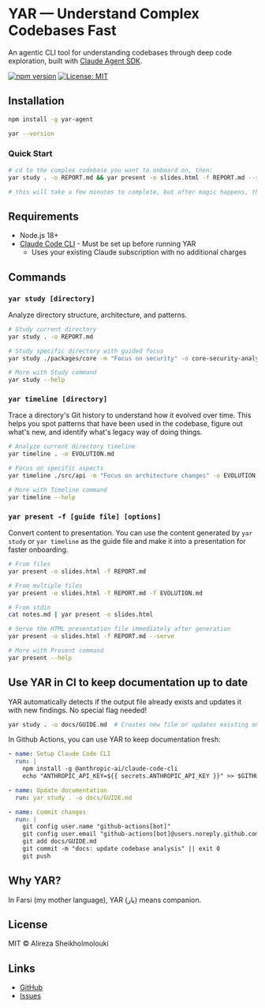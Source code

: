 # YAR — Understand Complex Codebases Fast

An agentic CLI tool for understanding codebases through deep code exploration, built with [Claude Agent SDK](https://docs.claude.com/en/api/agent-sdk/overview).

[![npm version](https://badge.fury.io/js/yar-agent.svg)](https://www.npmjs.com/package/yar-agent)
[![License: MIT](https://img.shields.io/badge/License-MIT-yellow.svg)](https://opensource.org/licenses/MIT)

## Installation

```bash
npm install -g yar-agent

yar --version
```

### Quick Start

```bash
# cd to the complex codebase you want to onboard on, then:
yar study . -o REPORT.md && yar present -o slides.html -f REPORT.md --serve

# this will take a few minutes to complete, but after magic happens, the presentation will be served on your browser and VALA! ✨
```

## Requirements

- Node.js 18+
- [Claude Code CLI](https://claude.com/code) - Must be set up before running YAR
  - Uses your existing Claude subscription with no additional charges

## Commands

### `yar study [directory]`

Analyze directory structure, architecture, and patterns.

```bash
# Study current directory
yar study . -o REPORT.md

# Study specific directory with guided focus
yar study ./packages/core -m "Focus on security" -o core-security-analysis.md

# More with Study command
yar study --help
```

### `yar timeline [directory]`

Trace a directory's Git history to understand how it evolved over time. This helps you spot patterns that have been used in the codebase, figure out what's new, and identify what's legacy way of doing things.

```bash
# Analyze current directory timeline
yar timeline . -o EVOLUTION.md

# Focus on specific aspects
yar timeline ./src/api -m "Focus on architecture changes" -o EVOLUTION.md

# More with Timeline command
yar timeline --help
```

### `yar present -f [guide file] [options]`

Convert content to presentation. You can use the content generated by `yar study` or `yar timeline` as the guide file and make it into a presentation for faster onboarding.

```bash
# From files
yar present -o slides.html -f REPORT.md

# From multiple files
yar present -o slides.html -f REPORT.md -f EVOLUTION.md

# From stdin
cat notes.md | yar present -o slides.html

# Serve the HTML presentation file immediately after generation
yar present -o slides.html -f REPORT.md --serve

# More with Present command
yar present --help
```

## Use YAR in CI to keep documentation up to date

YAR automatically detects if the output file already exists and updates it with new findings. No special flag needed!

```bash
yar study . -o docs/GUIDE.md  # Creates new file or updates existing one
```

In Github Actions, you can use YAR to keep documentation fresh:

```yaml
- name: Setup Claude Code CLI
  run: |
    npm install -g @anthropic-ai/claude-code-cli
    echo "ANTHROPIC_API_KEY=${{ secrets.ANTHROPIC_API_KEY }}" >> $GITHUB_ENV

- name: Update documentation
  run: yar study . -o docs/GUIDE.md

- name: Commit changes
  run: |
    git config user.name "github-actions[bot]"
    git config user.email "github-actions[bot]@users.noreply.github.com"
    git add docs/GUIDE.md
    git commit -m "docs: update codebase analysis" || exit 0
    git push
```

## Why YAR?

In Farsi (my mother language), YAR (یار) means companion.

## License

MIT © Alireza Sheikholmolouki

## Links

- [GitHub](https://github.com/Alireza29675/yar)
- [Issues](https://github.com/Alireza29675/yar/issues)

